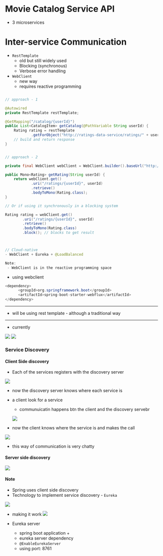 
# Movie Catalog Service API
- 3 microservices

# Inter-service Communication
- `RestTemplate`
  - old but still widely used
  - Blocking (synchronous)
  - Verbose error handling
- `WebClient`
  - new way
  - requires reactive programming

```java

// approach - 1

@Autowired
private RestTemplate restTemplate;

@GetMapping("/catalog/{userId}")
public List<CatalogItem> getCatalog(@PathVariable String userId) {
    Rating rating = restTemplate
            .getForObject("http://ratings-data-service/ratings/" + userId, Rating.class);
    // build and return response
}


// approach - 2

private final WebClient webClient = WebClient.builder().baseUrl("http://ratings-data-service").build();

public Mono<Rating> getRating(String userId) {
    return webClient.get()
            .uri("/ratings/{userId}", userId)
            .retrieve()
            .bodyToMono(Rating.class);
}

// Or if using it synchronously in a blocking system

Rating rating = webClient.get()
        .uri("/ratings/{userId}", userId)
        .retrieve()
        .bodyToMono(Rating.class)
        .block(); // blocks to get result



// Cloud-native	
- WebClient + Eureka + @LoadBalanced

Note:
 - WebClient is in the reactive programming space


```

- using webclient

```java
<dependency>
      <groupId>org.springframework.boot</groupId>
      <artifactId>spring-boot-starter-webflux</artifactId>
</dependency>
```

---

- will be using rest template  - although a traditional way


---

- currently

![](./images/so-far.png)
![](./images/url-hardcode.png)


### Service Discovery


#### Client Side discovery

  - Each of the services registers with the discovery server

   ![](./images/service-register.png)

  - now the discovery server knows where each service is

  - a client look for a service 
    - communuicatin happens btn the client and the discovery servebr

    ![](./images/comm.png)

  - now the client knows where the service is and makes the call

   ![](./images/makescall.png)

  - this way of communication is very chatty


####  Server side discovery


  ![](./images/serversidedis.png)



#### Note
-  Spring uses client side discovery
- Technology to implement service discovery - `Eureka`

![](./images/eurekacns.png)

- making it work
![](./images/makingitwork.png)

- Eureka server
  - spring boot application + 
  - eureka server dependency
  - `@EnableEurekaServer`
  - using port: 8761


 